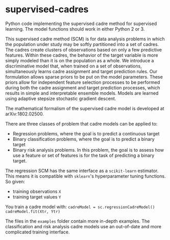 # supervised-cadres
Python code implementing the supervised cadre method for supervised learning. The model functions should work in either Python 2 or 3.

This supervised cadre method (SCM) is for data analysis problems in which the population under study may be softly partitioned into a set of cadres. The cadres create clusters of observations based on only a few predictive features. Within these cadres, the behavior of the target variable is more simply modeled than it is on the population as a whole. We introduce a discriminative model that, when trained on a set of observations, simultaneously learns cadre assignment and target prediction rules. Our formulation allows sparse priors to be put on the model parameters. These priors allow for independent feature selection processes to be performed during both the cadre assignment and target prediction processes, which results in simple and interpretable ensemble models. Models are learned using adaptive stepsize stochastic gradient descent.

The mathematical formalism of the supervised cadre model is developed at arXiv:1802.02500.

There are three classes of problem that cadre models can be applied to:
- Regression problems, where the goal is to predict a continuous target
- Binary classification problems, where the goal is to predict a binary target
- Binary risk analysis problems. In this problem, the goal is to assess how use a feature or set of features is for the task of predicting a binary target.

The regression SCM has the same interface as a `scikit-learn` estimator. This means it is compatible with `sklearn`'s hyperparameter tuning functions. So given:
- training observations `X`
- training target values `Y`

You train a cadre model with:
`cadreModel = sc.regressionCadreModel()`
`cadreModel.fit(Xtr, Ytr)`

The files in the `examples` folder contain more in-depth examples. The classification and risk analysis cadre models use an out-of-date and more complicated training interface.
